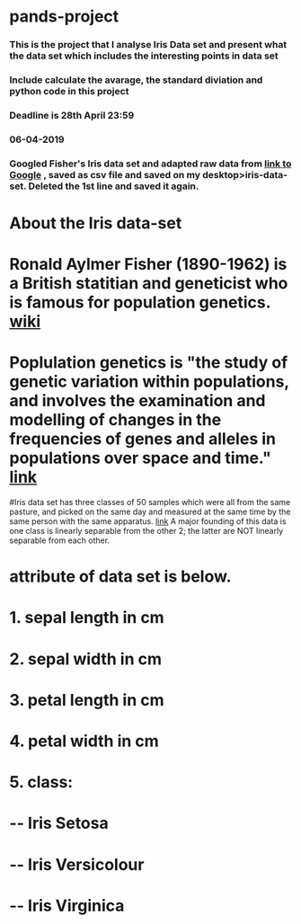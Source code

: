 # pands-project 
### This is the project that I analyse Iris Data set and present what the data set which includes the interesting points in data set

### Include calculate the avarage, the standard diviation and python code in this project 

### Deadline is 28th April 23:59

### 06-04-2019
### Googled Fisher's Iris data set and adapted raw data from [link to Google](https://raw.githubusercontent.com/uiuc-cse/data-fa14/gh-pages/data/iris.csv) , saved as csv file and saved on my desktop>iris-data-set. Deleted the 1st line and saved it again.

# About the Iris data-set

# Ronald Aylmer Fisher (1890-1962) is a British statitian and geneticist who is famous for population genetics. [wiki](https://en.wikipedia.org/wiki/Ronald_Fisher) 

# Poplulation genetics is "the study of genetic variation within populations, and involves the examination and modelling of changes in the frequencies of genes and alleles in populations over space and time." [link](https://www2.le.ac.uk/projects/vgec/highereducation/topics/population-genetics)

#Iris data set has three classes of 50 samples which were all from the same pasture, and picked on the same day and measured at the same time by the same person with the same apparatus. [link](https://en.wikipedia.org/wiki/Iris_flower_data_set) A major founding of this data is one class is linearly separable from the other 2; the latter are NOT linearly separable from each other. 

# attribute of data set is below.
# 1. sepal length in cm 
# 2. sepal width in cm 
# 3. petal length in cm 
# 4. petal width in cm 
# 5. class: 
# -- Iris Setosa 
# -- Iris Versicolour 
# -- Iris Virginica
